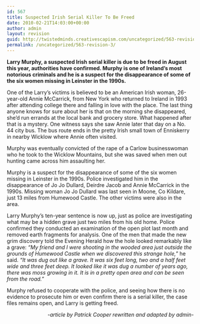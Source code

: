 ```yaml
---
id: 567
title: Suspected Irish Serial Killer To Be Freed
date: 2010-02-21T14:03:00+00:00
author: admin
layout: revision
guid: http://twistedminds.creativescapism.com/uncategorized/563-revision-3/
permalink: /uncategorized/563-revision-3/
---
```

<p class="dropcap-first">
  <strong>Larry Murphy, a suspected Irish serial killer is due to be freed in August this year, authorities have confirmed. Murphy is one of Ireland&#8217;s most notorious criminals and he is a suspect for the disappearance of some of the six women missing in Leinster in the 1990s.</strong>
</p>

One of the Larry&#8217;s victims is believed to be an American Irish woman, 26-year-old Annie McCarrick, from New York who returned to Ireland in 1993 after attending college there and falling in love with the place. The last thing anyone knows for sure about her is that on the morning she disappeared, she&#8217;d run errands at the local bank and grocery store. What happened after that is a mystery. One witness says she saw Annie later that day on a No. 44 city bus. The bus route ends in the pretty Irish small town of Enniskerry in nearby Wicklow where Annie often visited.

Murphy was eventually convicted of the rape of a Carlow businesswoman who he took to the Wicklow Mountains, but she was saved when men out hunting came across him assaulting her.

Murphy is a suspect for the disappearance of some of the six women missing in Leinster in the 1990s. Police investigated him in the disappearance of Jo Jo Dullard, Deirdre Jacob and Annie McCarrick in the 1990s. Missing woman Jo Jo Dullard was last seen in Moone, Co Kildare, just 13 miles from Humewood Castle. The other victims were also in the area.

Larry Murphy&#8217;s ten-year sentence is now up, just as police are investigating what may be a hidden grave just two miles from his old home. Police confirmed they conducted an examination of the open plot last month and removed earth fragments for analysis. One of the men that made the new grim discovery told the Evening Herald how the hole looked remarkably like a grave: _&#8220;My friend and I were shooting in the wooded area just outside the grounds of Humewood Castle when we discovered this strange hole,_&#8221; he said. _&#8220;It was dug out like a grave. It was six feet long, two and a half feet wide and three feet deep. It looked like it was dug a number of years ago, there was moss growing in it. It is in a pretty open area and can be seen from the road.&#8221;_

Murphy refused to cooperate with the police, and seeing how there is no evidence to prosecute him or even confirm there is a serial killer, the case files remains open, and Larry is getting freed.

<p style="text-align: right;">
  <em>-article by Patrick Cooper rewritten and adapted by admin-</em>
</p>